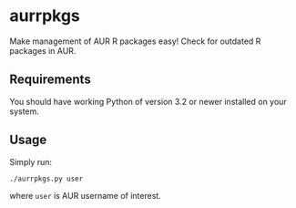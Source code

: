 # aurrpkgs
Make management of AUR R packages easy! Check for outdated R packages in AUR.

## Requirements
You should have working Python of version 3.2 or newer installed on your system.

## Usage
Simply run:
```
./aurrpkgs.py user
```
where `user` is AUR username of interest.
